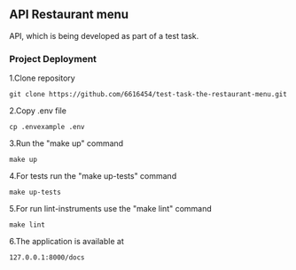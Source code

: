 ## API Restaurant menu

API, which is being developed as part of a test task.

### Project Deployment

1.Clone repository

```
git clone https://github.com/6616454/test-task-the-restaurant-menu.git
```

2.Copy .env file

```
cp .envexample .env
```

3.Run the "make up" command

```
make up
```

4.For tests run the "make up-tests" command
```
make up-tests
```
5.For run lint-instruments use the "make lint" command
```
make lint
```

6.The application is available at

```
127.0.0.1:8000/docs
```